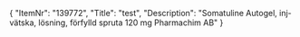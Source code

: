 {
  "ItemNr": "139772",
  "Title": "test",
  "Description": "Somatuline Autogel, inj-vätska, lösning, förfylld spruta 120 mg Pharmachim AB"
}